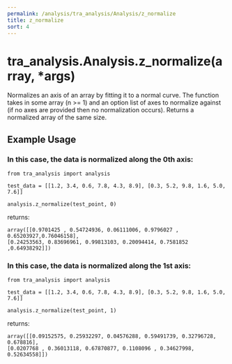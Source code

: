 ```yaml
---
permalink: /analysis/tra_analysis/Analysis/z_normalize
title: z_normalize
sort: 4
---
```


# tra_analysis.Analysis.z_normalize(array, *args)

Normalizes an axis of an array by fitting it to a normal curve. The function takes in some array (n >= 1) and an option list of axes to normalize against (if no axes are provided then no normalization occurs). Returns a normalized array of the same size. 

## Example Usage


### In this case, the data is normalized along the 0th axis:
```
from tra_analysis import analysis

test_data = [[1.2, 3.4, 0.6, 7.8, 4.3, 8.9], [0.3, 5.2, 9.8, 1.6, 5.0, 7.6]]

analysis.z_normalize(test_point, 0)
```
returns:
```
array([[0.9701425 , 0.54724936, 0.06111006, 0.9796027 , 0.65203927,0.76046158],
[0.24253563, 0.83696961, 0.99813103, 0.20094414, 0.7581852 ,0.64938292]])
```

### In this case, the data is normalized along the 1st axis:
```
from tra_analysis import analysis

test_data = [[1.2, 3.4, 0.6, 7.8, 4.3, 8.9], [0.3, 5.2, 9.8, 1.6, 5.0, 7.6]]

analysis.z_normalize(test_point, 1)
```
returns:
```
array([[0.09152575, 0.25932297, 0.04576288, 0.59491739, 0.32796728, 0.678816],
[0.0207768 , 0.36013118, 0.67870877, 0.1108096 , 0.34627998, 0.52634558]])
```